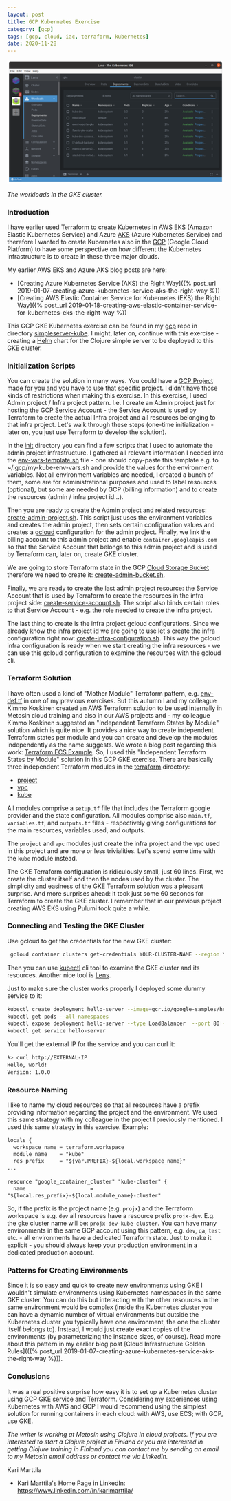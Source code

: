 ```yaml
---
layout: post
title: GCP Kubernetes Exercise
category: [gcp]
tags: [gcp, cloud, iac, terraform, kubernetes]
date: 2020-11-28
---
```


![The workloads in the GKE cluster](/img/2020-11-28-gcp-kubernetes-exercise_img_1.png)

*The workloads in the GKE cluster.*

### Introduction

I have earlier used Terraform to create Kubernetes in AWS [EKS](https://aws.amazon.com/eks/) (Amazon Elastic Kubernetes Service) and Azure [AKS](https://azure.microsoft.com/en-us/services/kubernetes-service/) (Azure Kubernetes Service) and therefore I wanted to create Kubernetes also in the [GCP](https://cloud.google.com/gcp/) (Google Cloud Platform) to have some perspective on how different the Kubernetes infrastructure is to create in these three major clouds.

My earlier AWS EKS and Azure AKS blog posts are here:

- [Creating Azure Kubernetes Service (AKS) the Right Way]({% post_url 2019-01-07-creating-azure-kubernetes-service-aks-the-right-way %})
- [Creating AWS Elastic Container Service for Kubernetes (EKS) the Right Way]({% post_url 2019-01-18-creating-aws-elastic-container-service-for-kubernetes-eks-the-right-way %})

This GCP GKE Kubernetes exercise can be found in my [gcp](https://github.com/karimarttila/gcp) repo in directory [simpleserver-kube](https://github.com/karimarttila/gcp/tree/kube-exercise/simpleserver-kube). I might, later on, continue with this exercise - creating a [Helm](https://helm.sh/) chart for the Clojure simple server to be deployed to this GKE cluster.

### Initialization Scripts

You can create the solution in many ways. You could have a [GCP Project](https://cloud.google.com/storage/docs/projects) made for you and you have to use that specific project. I didn't have those kinds of restrictions when making this exercise. In this exercise, I used Admin project / Infra project pattern. I.e. I create an Admin project just for hosting the [GCP Service Account](https://cloud.google.com/iam/docs/service-accounts) - the Service Account is used by Terraform to create the actual Infra project and all resources belonging to that infra project. Let's walk through these steps (one-time initialization - later on, you just use Terraform to develop the solution).

In the [init](https://github.com/karimarttila/gcp/tree/kube-exercise/simpleserver-kube/init) directory you can find a few scripts that I used to automate the admin project infrastructure. I gathered all relevant information I needed into the [env-vars-template.sh](https://github.com/karimarttila/gcp/blob/kube-exercise/simpleserver-kube/init/env-vars-template.sh) file - one should copy-paste this template e.g. to ~/.gcp/my-kube-env-vars.sh and provide the values for the environment variables. Not all environment variables are needed, I created a bunch of them, some are for administrational purposes and used to label resources (optional), but some are needed by GCP (billing information) and to create the resources (admin / infra project id...).

Then you are ready to create the Admin project and related resources: [create-admin-project.sh](https://github.com/karimarttila/gcp/blob/kube-exercise/simpleserver-kube/init/create-admin-project.sh). This script just uses the environment variables and creates the admin project, then sets certain configuration values and creates a [gcloud](https://cloud.google.com/sdk/gcloud) configuration for the admin project. Finally, we link the billing account to this admin project and enable `container.googleapis.com` so that the Service Account that belongs to this admin project and is used by Terraform can, later on, create GKE cluster.

We are going to store Terraform state in the GCP [Cloud Storage Bucket](https://cloud.google.com/storage/docs/json_api/v1/buckets) therefore we need to create it: [create-admin-bucket.sh](https://github.com/karimarttila/gcp/blob/kube-exercise/simpleserver-kube/init/create-admin-bucket.sh).

Finally, we are ready to create the last admin project resource: the Service Account that is used by Terraform to create the resources in the infra project side: [create-service-account.sh](https://github.com/karimarttila/gcp/blob/kube-exercise/simpleserver-kube/init/create-service-account.sh). The script also binds certain roles to that Service Account - e.g. the role needed to create the infra project.

The last thing to create is the infra project gcloud configurations. Since we already know the infra project id we are going to use let's create the infra configuration right now: [create-infra-configuration.sh](https://github.com/karimarttila/gcp/blob/kube-exercise/simpleserver-kube/init/create-infra-configuration.sh). This way the gcloud infra configuration is ready when we start creating the infra resources - we can use this gcloud configuration to examine the resources with the gcloud cli.

### Terraform Solution

I have often used a kind of "Mother Module" Terraform pattern, e.g. [env-def.tf](https://github.com/karimarttila/aws/blob/master/simple-server-eks/terraform/modules/env-def/env-def.tf) in one of my previous exercises. But this autumn I and my colleague Kimmo Koskinen created an AWS Terraform solution to be used internally in Metosin cloud training and also in our AWS projects and - my colleague Kimmo Koskinen suggested an "Independent Terraform States by Module" solution which is quite nice. It provides a nice way to create independent Terraform states per module and you can create and develop the modules independently as the name suggests. We wrote a blog post regarding this work: [Terraform ECS Example](https://www.metosin.fi/blog/terraform-ecs-example/). So, I used this "Independent Terraform States by Module" solution in this GCP GKE exercise. There are basically three independent Terraform modules in the [terraform](https://github.com/karimarttila/gcp/tree/kube-exercise/simpleserver-kube/terraform) directory:

- [project](https://github.com/karimarttila/gcp/tree/kube-exercise/simpleserver-kube/terraform/project)
- [vpc](https://github.com/karimarttila/gcp/tree/kube-exercise/simpleserver-kube/terraform/vpc)
- [kube](https://github.com/karimarttila/gcp/tree/kube-exercise/simpleserver-kube/terraform/kube)

All modules comprise a `setup.tf` file that includes the Terraform google provider and the state configuration. All modules comprise also `main.tf`, `variables.tf`, and `outputs.tf` files - respectively giving configurations for the main resources, variables used, and outputs.

The `project` and `vpc` modules just create the infra project and the vpc used in this project and are more or less trivialities. Let's spend some time with the `kube` module instead.

The GKE Terraform configuration is ridiculously small, just 60 lines. First, we create the cluster itself and then the nodes used by the cluster. The simplicity and easiness of the GKE Terraform solution was a pleasant surprise. And more surprises ahead: it took just some 60 seconds for Terraform to create the GKE cluster. I remember that in our previous project creating AWS EKS using Pulumi took quite a while.

### Connecting and Testing the GKE Cluster

Use gcloud to get the credentials for the new GKE cluster:

```bash
 gcloud container clusters get-credentials YOUR-CLUSTER-NAME --region YOUR-REGION
 ```

 Then you can use [kubectl](https://kubernetes.io/docs/reference/kubectl/kubectl/) cli tool to examine the GKE cluster and its resources. Another nice tool is [Lens](https://k8slens.dev/).

 Just to make sure the cluster works properly I deployed some dummy service to it:

```bash
kubectl create deployment hello-server --image=gcr.io/google-samples/hello-app:1.0
kubectl get pods --all-namespaces
kubectl expose deployment hello-server --type LoadBalancer  --port 80 --target-port 8080
kubectl get service hello-server
```

You'll get the external IP for the service and you can curl it:

```bash
λ> curl http://EXTERNAL-IP
Hello, world!
Version: 1.0.0
```

### Resource Naming

I like to name my cloud resources so that all resources have a prefix providing information regarding the project and the environment. We used this same strategy with my colleague in the project I previously mentioned. I used this same strategy in this exercise. Example:

```hcl
locals {
  workspace_name = terraform.workspace
  module_name    = "kube"
  res_prefix     = "${var.PREFIX}-${local.workspace_name}"
...

resource "google_container_cluster" "kube-cluster" {
  name                     = "${local.res_prefix}-${local.module_name}-cluster"
```

So, if the prefix is the project name (e.g. `projx`) and the Terraform workspace is e.g. `dev` all resources have a resource prefix `projx-dev`. E.g. the gke cluster name will be: `projx-dev-kube-cluster`. You can have many environments in the same GCP account using this pattern, e.g. `dev`, `qa`, `test` etc. - all environments have a dedicated Terraform state. Just to make it explicit - you should always keep your production environment in a dedicated production account.

### Patterns for Creating Environments

Since it is so easy and quick to create new environments using GKE I wouldn't simulate environments using Kubernetes namespaces in the same GKE cluster. You can do this but interacting with the other resources in the same environment would be complex (inside the Kubernetes cluster you can have a dynamic number of virtual environments but outside the Kubernetes cluster you typically have one environment, the one the cluster itself belongs to). Instead, I would just create exact copies of the environments (by parameterizing the instance sizes, of course). Read more about this pattern in my earlier blog post [Cloud Infrastructure Golden Rules](({% post_url 2019-01-07-creating-azure-kubernetes-service-aks-the-right-way %})).

### Conclusions

It was a real positive surprise how easy it is to set up a Kubernetes cluster using GCP GKE service and Terraform. Considering my experiences using Kubernetes with AWS and GCP I would recommend using the simplest solution for running containers in each cloud: with AWS, use ECS; with GCP, use GKE.


*The writer is working at Metosin using Clojure in cloud projects. If you are interested to start a Clojure project in Finland or you are interested in getting Clojure training in Finland you can contact me by sending an email to my Metosin email address or contact me via LinkedIn.*

Kari Marttila

* Kari Marttila's Home Page in LinkedIn: <https://www.linkedin.com/in/karimarttila/>

